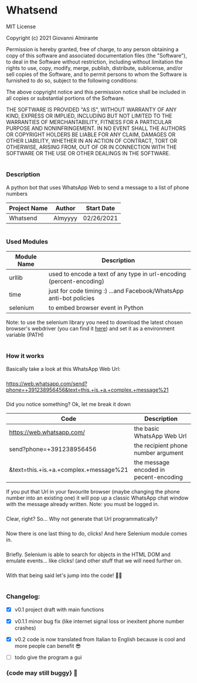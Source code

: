# Whatsend

MIT License

Copyright (c) 2021 Giovanni Almirante

Permission is hereby granted, free of charge, to any person obtaining a copy
of this software and associated documentation files (the "Software"), to deal
in the Software without restriction, including without limitation the rights
to use, copy, modify, merge, publish, distribute, sublicense, and/or sell
copies of the Software, and to permit persons to whom the Software is
furnished to do so, subject to the following conditions:

The above copyright notice and this permission notice shall be included in all
copies or substantial portions of the Software.

THE SOFTWARE IS PROVIDED "AS IS", WITHOUT WARRANTY OF ANY KIND, EXPRESS OR
IMPLIED, INCLUDING BUT NOT LIMITED TO THE WARRANTIES OF MERCHANTABILITY,
FITNESS FOR A PARTICULAR PURPOSE AND NONINFRINGEMENT. IN NO EVENT SHALL THE
AUTHORS OR COPYRIGHT HOLDERS BE LIABLE FOR ANY CLAIM, DAMAGES OR OTHER
LIABILITY, WHETHER IN AN ACTION OF CONTRACT, TORT OR OTHERWISE, ARISING FROM,
OUT OF OR IN CONNECTION WITH THE SOFTWARE OR THE USE OR OTHER DEALINGS IN THE
SOFTWARE.

#

### Description
A python bot that uses WhatsApp Web to send a message to a list of phone numbers

Project Name | Author | Start Date
-|-|-
Whatsend | Almyyyy | 02/26/2021

#

### Used Modules

Module Name | Description
-|-
urllib | used to encode a text of any type in url-encoding (percent-encoding)
time | just for code timing :) ...and Facebook/WhatsApp anti-bot policies
selenium | to embed browser event in Python

Note: to use the selenium library you need to download the latest chosen browser's webdriver (you can find it [here](https://selenium-python.readthedocs.io/installation.html#drivers)) and set it as a environment variable (PATH)

#

### How it works
Basically take a look at this WhatsApp Web Url:
###
https://web.whatsapp.com/send?phone=+391238956456&text=this.+is.+a.+complex.+message%21
###
Did you notice something? Ok, let me break it down 

Code | Description
-|-
https://web.whatsapp.com/ | the basic WhatsApp Web Url
send?phone=+391238956456 | the recipient phone number argument
&text=this.+is.+a.+complex.+message%21 | the message encoded in pecent-encoding


If you put that Url in your favourite browser (maybe changing the phone number into an existing one) it will pop up a classic WhatsApp chat window with the message already written. Note: you must be logged in.
###
Clear, right? So... Why not generate that Url programmatically?
###
Now there is one last thing to do, clicks! And here Selenium module comes in.
###
Briefly. Selenium is able to search for objects in the HTML DOM and emulate events... like clicks! (and other stuff that we will need further on.
###
With that being said let's jump into the code! :man_technologist:

#

### Changelog:

- [x] v0.1 project draft with main functions
- [x] v0.1.1 minor bug fix (like internet signal loss or inexitent phone number crashes)
- [x] v0.2 code is now translated from Italian to English because is cool and more people can benefit :sunglasses:
- [ ] todo give the program a gui


### {code may still buggy} :purple_heart:
